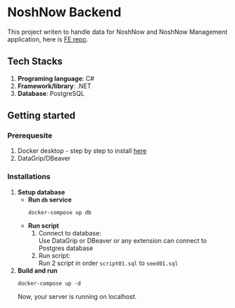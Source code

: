 # NoshNow Backend

This project writen to handle data for NoshNow and NoshNow Management application, here is [FE repo](https://github.com/Datqhz/nosh-now-fe).

## Tech Stacks
1. **Programing language**: C#
2. **Framework/library**: .NET
3. **Database**: PostgreSQL

## Getting started
### Prerequesite
1. Docker desktop - step by step to install [here](https://docs.docker.com/engine/install/)
2. DataGrip/DBeaver

### Installations
1. **Setup database**
    - **Run `db` service**
        ```
        docker-compose up db
        ```
    - **Run script**
        1. Connect to database:  
        Use DataGrip or DBeaver or any extension can connect to Postgres database
        2. Run script:  
        Run 2 script in order `script01.sql` to `seed01.sql`
2. **Build and run**
    ```
    docker-compose up -d
    ```
    Now, your server is running on localhost.